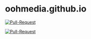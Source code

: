# oohmedia.github.io

[![Pull-Request](https://github.com/oohmedia/otp-api/actions/workflows/pull-request.yml/badge.svg)](https://github.com/oohmedia/otp-api/actions/workflows/pull-request.yml)

[![Pull-Request](https://github.com/oohmedia/otp-client/actions/workflows/pull-request.yml/badge.svg)](https://github.com/oohmedia/otp-client/actions/workflows/pull-request.yml)
